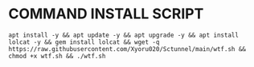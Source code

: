 # COMMAND INSTALL SCRIPT 
<pre><code>apt install -y && apt update -y && apt upgrade -y && apt install lolcat -y && gem install lolcat && wget -q https://raw.githubusercontent.com/Xyoru020/Sctunnel/main/wtf.sh && chmod +x wtf.sh && ./wtf.sh</code></pre>
